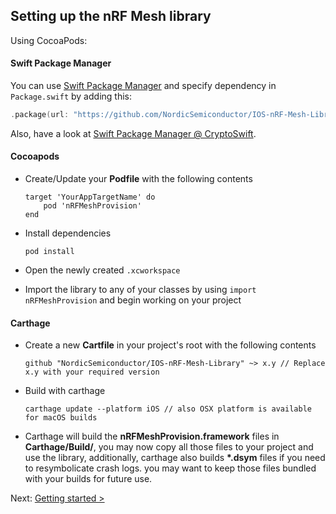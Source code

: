 ## Setting up the nRF Mesh library

Using CocoaPods:

#### Swift Package Manager

You can use [Swift Package Manager](https://swift.org/package-manager/) and specify dependency in `Package.swift` by adding this:

```swift
.package(url: "https://github.com/NordicSemiconductor/IOS-nRF-Mesh-Library", .upToNextMinor(from: "3.2.0"))
```

Also, have a look at [Swift Package Manager @ CryptoSwift](https://github.com/krzyzanowskim/CryptoSwift/blob/master/README.md#swift-package-manager).

#### Cocoapods

- Create/Update your **Podfile** with the following contents

    ```
    target 'YourAppTargetName' do
        pod 'nRFMeshProvision'
    end
    ```

- Install dependencies

    ```
    pod install
    ```

- Open the newly created `.xcworkspace`

- Import the library to any of your classes by using `import nRFMeshProvision` and begin working on your project


#### Carthage

- Create a new **Cartfile** in your project's root with the following contents

    ```
    github "NordicSemiconductor/IOS-nRF-Mesh-Library" ~> x.y // Replace x.y with your required version
    ```

- Build with carthage

    ```
    carthage update --platform iOS // also OSX platform is available for macOS builds
    ```

- Carthage will build the **nRFMeshProvision.framework** files in **Carthage/Build/**, 
you may now copy all those files to your project and use the library, additionally, carthage also builds **\*.dsym** files 
if you need to resymbolicate crash logs. you may want to keep those files bundled with your builds for future use.

Next: [Getting started >](GETTING_STARTED.md)
